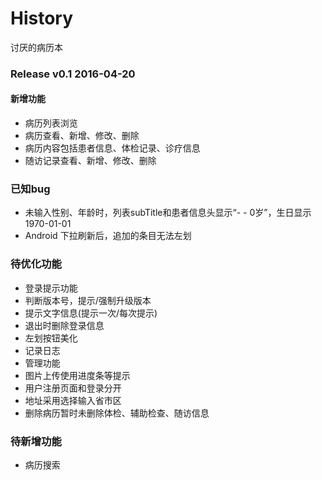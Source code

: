 # History
讨厌的病历本

### Release v0.1 2016-04-20
#### 新增功能
- 病历列表浏览
- 病历查看、新增、修改、删除
- 病历内容包括患者信息、体检记录、诊疗信息
- 随访记录查看、新增、修改、删除


### 已知bug
- 未输入性别、年龄时，列表subTitle和患者信息头显示“- - 0岁”，生日显示1970-01-01
- Android 下拉刷新后，追加的条目无法左划


### 待优化功能
- 登录提示功能
 - 判断版本号，提示/强制升级版本
 - 提示文字信息(提示一次/每次提示)
- 退出时删除登录信息
- 左划按钮美化
- 记录日志
- 管理功能
- 图片上传使用进度条等提示
- 用户注册页面和登录分开
- 地址采用选择输入省市区
- 删除病历暂时未删除体检、辅助检查、随访信息


### 待新增功能
- 病历搜索
